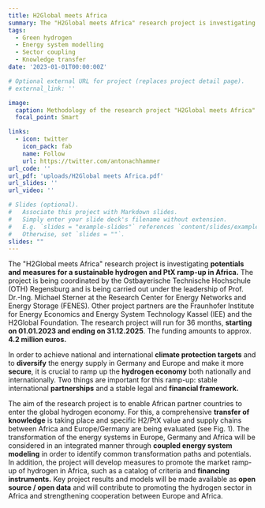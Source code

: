 ```yaml
---
title: H2Global meets Africa
summary: The "H2Global meets Africa" research project is investigating potentials and measures for a sustainable hydrogen and PtX ramp-up in Africa. The project is being coordinated by the Ostbayerische Technische Hochschule (OTH) Regensburg and is being carried out under the leadership of Prof. Dr.-Ing. Michael Sterner at the Research Center for Energy Networks and Energy Storage (FENES). Other project partners are the Fraunhofer Institute for Energy Economics and Energy System Technology Kassel (IEE) and the H2Global Foundation. The research project will run for 36 months, starting on 01.01.2023 and ending on 31.12.2025. The funding amounts to approx. 4.2 million euros.
tags:
  - Green hydrogen
  - Energy system modelling
  - Sector coupling
  - Knowledge transfer
date: '2023-01-01T00:00:00Z'

# Optional external URL for project (replaces project detail page).
# external_link: ''

image:
  caption: Methodology of the research project "H2Global meets Africa"
  focal_point: Smart

links:
  - icon: twitter
    icon_pack: fab
    name: Follow
    url: https://twitter.com/antonachhammer
url_code: ''
url_pdf: 'uploads/H2Global meets Africa.pdf'
url_slides: ''
url_video: ''

# Slides (optional).
#   Associate this project with Markdown slides.
#   Simply enter your slide deck's filename without extension.
#   E.g. `slides = "example-slides"` references `content/slides/example-slides.md`.
#   Otherwise, set `slides = ""`.
slides: ""
---
```


The "H2Global meets Africa" research project is investigating **potentials and measures for a sustainable hydrogen and PtX ramp-up in Africa.** The project is being coordinated by the Ostbayerische Technische Hochschule (OTH) Regensburg and is being carried out under the leadership of Prof. Dr.-Ing. Michael Sterner at the Research Center for Energy Networks and Energy Storage (FENES). Other project partners are the Fraunhofer Institute for Energy Economics and Energy System Technology Kassel (IEE) and the H2Global Foundation. The research project will run for 36 months, **starting on 01.01.2023 and ending on 31.12.2025**. The funding amounts to approx. **4.2 million euros.**

In order to achieve national and international **climate protection targets** and to **diversify** the energy supply in Germany and Europe and make it more **secure**, it is crucial to ramp up the **hydrogen economy** both nationally and internationally. Two things are important for this ramp-up: stable international **partnerships** and a stable legal and **financial framework.**

The aim of the research project is to enable African partner countries to enter the global hydrogen economy. For this, a comprehensive **transfer of knowledge** is taking place and specific H2/PtX value and supply chains between Africa and Europe/Germany are being evaluated (see Fig. 1). The transformation of the energy systems in Europe, Germany and Africa will be considered in an integrated manner through **coupled energy system modeling** in order to identify common transformation paths and potentials. In addition, the project will develop measures to promote the market ramp-up of hydrogen in Africa, such as a catalog of criteria and **financing instruments.** Key project results and models will be made available as **open source / open data** and will contribute to promoting the hydrogen sector in Africa and strengthening cooperation between Europe and Africa.
